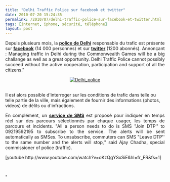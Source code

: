 ```yaml
---
title: "Delhi Traffic Police sur facebook et twitter"
date: 2010-07-20 15:24:35
permalink: /2010/07/delhi-traffic-police-sur-facebook-et-twitter.html
tags: [internet, iphone, sécurité, téléphone]
layout: post
---
```


<p style="text-align: justify">Depuis plusieurs mois, la <strong><a href="http://www.facebook.com/l.php?u=http%3A%2F%2Fwww.delhitrafficpolice.nic.in%2F&h=6f929" target="_blank">police de Delhi</a></strong> responsable du trafic est présente sur <strong><a href="http://www.facebook.com/pages/New-Delhi-India/Delhi-Traffic-Police/117817371573308?v=info&ref=ts#!/pages/New-Delhi-India/Delhi-Traffic-Police/117817371573308?v=wall&ref=ts&__a=4&ajaxpipe=1" target="_blank">facebook</a></strong> (14 000 personnes) et sur <a href="http://twitter.com/dtptraffic" target="_blank"><strong>twitter</strong></a><strong> </strong>(1200 abonnés). Annonçant : Managing traffic in Delhi during the Commonwealth Games will be a big challange as well as a great opportunity. Delhi Traffic Police cannot possibly succeed without the active cooperation, participation and support of all the citizens."</p> <p style="text-align: center"><a href="https://gabrielplassat.github.io/transportsdufutur/wp-content/uploads/sites/6/old/6a0120a66d2ad4970b0133f26ac19c970b-pi.jpg"><img alt="Delhi_police" border="0" class="asset asset-image at-xid-6a0120a66d2ad4970b0133f26ac19c970b " src="/wp-content/uploads/sites/6/old/6a0120a66d2ad4970b0133f26ac19c970b-800wi.jpg" title="Delhi_police" /></a></p> <p style="text-align: justify"> </p>  <!--more--> <br />Il est alors possible d'interroger sur les conditions de trafic dans telle ou telle partie de la ville, mais également de fournir des informations (photos, videos) de délits ou d'infractions. <p style="text-align: justify">En complément, un <strong><a href="http://timesofindia.indiatimes.com/city/delhi/Cops-to-SMS-jam-updates/articleshow/6178854.cms" target="_blank">service de SMS</a></strong> est proposé pour indiquer en temps réel sur des parcours sélectionnés par chaque usager, les temps de parcours et incidents. "All a person needs to do is SMS "Join DTP'' to 09219592195 to subscribe to the service. The alerts will be sent automatically as SMSes. To unsubscribe, commuters can SMS "Leave DTP'' to the same number and the alerts will stop,'' said Ajay Chadha, special commissioner of police (traffic). </p> <p style="text-align: justify">  [youtube http://www.youtube.com/watch?v=oKzQgYSxSiE&hl=fr_FR&fs=1]</p> <p style="text-align: justify"> </p>"
